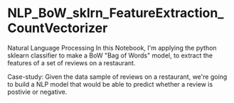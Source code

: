 # NLP_BoW_sklrn_FeatureExtraction_CountVectorizer

Natural Language Processing
In this Notebook, I'm applying the python sklearn classifier to make a BoW "Bag of Words" model, to extract the features of a set of reviews on a restaurant.

Case-study:
Given the data sample of reviews on a restaurant, we're going to build a NLP model that would be able to predict whether a review is postivie or negative.

